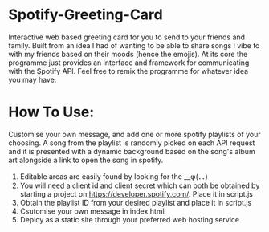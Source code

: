 # Spotify-Greeting-Card

Interactive web based greeting card for you to send to your friends and family. Built from an idea I had of wanting to be able to share songs I vibe to with my friends based on their moods (hence the emojis). At its core the programme just provides an interface and framework for communicating with the Spotify API. Feel free to remix the programme for whatever idea you may have.


# How To Use:
Customise your own message, and add one or more spotify playlists of your choosing. A song from the playlist is randomly picked on each API request and it is presented with a dynamic background based on the song's album art alongside a link to open the song in spotify.

1. Editable areas are easily found by looking for the __φ(．．) 
2. You will need a client id and client secret which can both be obtained by starting a project on https://developer.spotify.com/. Place it in script.js
3. Obtain the playlist ID from your desired playlist and place it in script.js
4. Csutomise your own message in index.html
5. Deploy as a static site through your preferred web hosting service 

